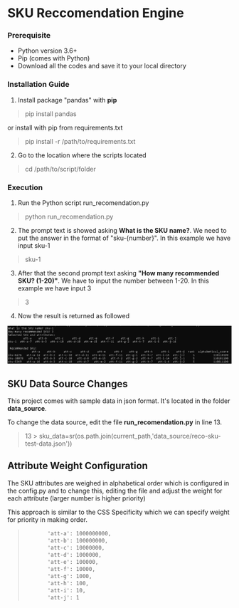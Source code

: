 # SKU Reccomendation Engine


### Prerequisite
- Python version 3.6+ 
- Pip (comes with Python)
- Download all the codes and save it to your local directory

### Installation Guide
1. Install package "pandas" with **pip**
> pip install pandas

or install with pip from requirements.txt
> pip install -r /path/to/requirements.txt

2. Go to the location where the scripts located
> cd /path/to/script/folder

### Execution

1. Run the Python script run_recomendation.py

>  python run_recomendation.py


2. The prompt text is showed asking **What is the SKU name?**. We need to put the answer in the format of "sku-{number}". In this example we have input sku-1

> sku-1

3. After that the second prompt text asking **"How many recommended SKU? (1-20)"**. We have to input the number between 1-20. In this example we have input 3

> 3

4. Now the result is returned as followed

![alt text](https://github.com/pongthep10/sku_reco/blob/master/img/1.png)



## SKU Data Source Changes
This project comes with sample data in json format. It's located in the folder **data_source**. 

To change the data source, edit the file **run_recomendation.py** in line 13.

> 13 > sku_data=sr(os.path.join(current_path,'data_source/reco-sku-test-data.json'))


## Attribute Weight Configuration 
The SKU attributes are weighed in alphabetical order which is configured in the config.py and to change this, editing the file and adjust the weight for each attribute (larger number is higher priority)

This approach is similar to the CSS Specificity which we can specify weight for priority in making order.


>            'att-a': 1000000000,
>            'att-b': 100000000,
>            'att-c': 10000000,
>            'att-d': 1000000,
>            'att-e': 100000,
>            'att-f': 10000,
>            'att-g': 1000,
>            'att-h': 100,
>            'att-i': 10,
>            'att-j': 1 


